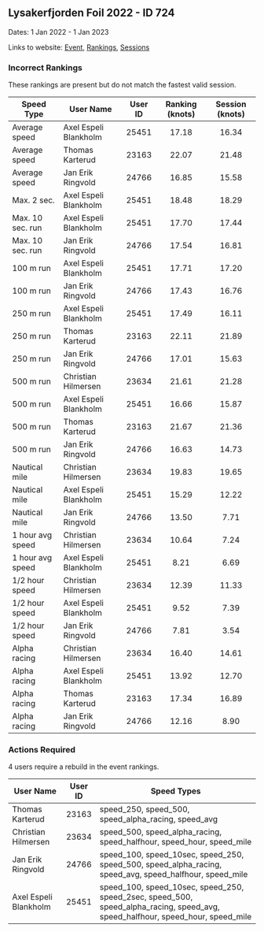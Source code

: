 ## Lysakerfjorden Foil 2022 - ID 724

Dates: 1 Jan 2022 - 1 Jan 2023

Links to website: [Event](https://www.gps-foilsurfing.com/default.aspx?mnu=event&val=724), [Rankings](https://www.gps-foilsurfing.com/default.aspx?mnu=eventranking&val=724), [Sessions](https://www.gps-foilsurfing.com/default.aspx?mnu=eventsessions&val=724)

### Incorrect Rankings

These rankings are present but do not match the fastest valid session.

| Speed Type | User Name | User ID | Ranking (knots) | Session (knots) |
| ---------- | --------- | :-----: | :-------------: | :-------------: |
| Average speed | Axel Espeli Blankholm | 25451 | 17.18 | 16.34 |
| Average speed | Thomas Karterud | 23163 | 22.07 | 21.48 |
| Average speed | Jan Erik Ringvold | 24766 | 16.85 | 15.58 |
| Max. 2 sec. | Axel Espeli Blankholm | 25451 | 18.48 | 18.29 |
| Max. 10 sec. run | Axel Espeli Blankholm | 25451 | 17.70 | 17.44 |
| Max. 10 sec. run | Jan Erik Ringvold | 24766 | 17.54 | 16.81 |
| 100 m run | Axel Espeli Blankholm | 25451 | 17.71 | 17.20 |
| 100 m run | Jan Erik Ringvold | 24766 | 17.43 | 16.76 |
| 250 m run | Axel Espeli Blankholm | 25451 | 17.49 | 16.11 |
| 250 m run | Thomas Karterud | 23163 | 22.11 | 21.89 |
| 250 m run | Jan Erik Ringvold | 24766 | 17.01 | 15.63 |
| 500 m run | Christian Hilmersen | 23634 | 21.61 | 21.28 |
| 500 m run | Axel Espeli Blankholm | 25451 | 16.66 | 15.87 |
| 500 m run | Thomas Karterud | 23163 | 21.67 | 21.36 |
| 500 m run | Jan Erik Ringvold | 24766 | 16.63 | 14.73 |
| Nautical mile | Christian Hilmersen | 23634 | 19.83 | 19.65 |
| Nautical mile | Axel Espeli Blankholm | 25451 | 15.29 | 12.22 |
| Nautical mile | Jan Erik Ringvold | 24766 | 13.50 | 7.71 |
| 1 hour avg speed | Christian Hilmersen | 23634 | 10.64 | 7.24 |
| 1 hour avg speed | Axel Espeli Blankholm | 25451 | 8.21 | 6.69 |
| 1/2 hour speed | Christian Hilmersen | 23634 | 12.39 | 11.33 |
| 1/2 hour speed | Axel Espeli Blankholm | 25451 | 9.52 | 7.39 |
| 1/2 hour speed | Jan Erik Ringvold | 24766 | 7.81 | 3.54 |
| Alpha racing | Christian Hilmersen | 23634 | 16.40 | 14.61 |
| Alpha racing | Axel Espeli Blankholm | 25451 | 13.92 | 12.70 |
| Alpha racing | Thomas Karterud | 23163 | 17.34 | 16.89 |
| Alpha racing | Jan Erik Ringvold | 24766 | 12.16 | 8.90 |

### Actions Required

4 users require a rebuild in the event rankings.

| User Name | User ID | Speed Types |
| --------- | :-----: | ----------- |
| Thomas Karterud | 23163 | speed_250, speed_500, speed_alpha_racing, speed_avg |
| Christian Hilmersen | 23634 | speed_500, speed_alpha_racing, speed_halfhour, speed_hour, speed_mile |
| Jan Erik Ringvold | 24766 | speed_100, speed_10sec, speed_250, speed_500, speed_alpha_racing, speed_avg, speed_halfhour, speed_mile |
| Axel Espeli Blankholm | 25451 | speed_100, speed_10sec, speed_250, speed_2sec, speed_500, speed_alpha_racing, speed_avg, speed_halfhour, speed_hour, speed_mile |
